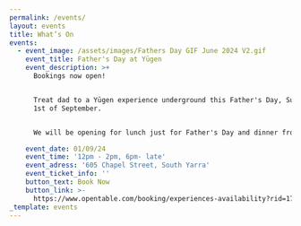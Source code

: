 ```yaml
---
permalink: /events/
layout: events
title: What’s On
events:
  - event_image: /assets/images/Fathers Day GIF June 2024 V2.gif
    event_title: Father's Day at Yūgen
    event_description: >+
      Bookings now open!


      Treat dad to a Yūgen experience underground this Father's Day, Sunday the
      1st of September.


      We will be opening for lunch just for Father's Day and dinner from 6pm.

    event_date: 01/09/24
    event_time: '12pm - 2pm, 6pm- late'
    event_adress: '605 Chapel Street, South Yarra'
    event_ticket_info: ''
    button_text: Book Now
    button_link: >-
      https://www.opentable.com/booking/experiences-availability?rid=170390&restref=170390&experienceId=327348&utm_source=external&utm_medium=referral&utm_campaign=shared
_template: events
---
```


